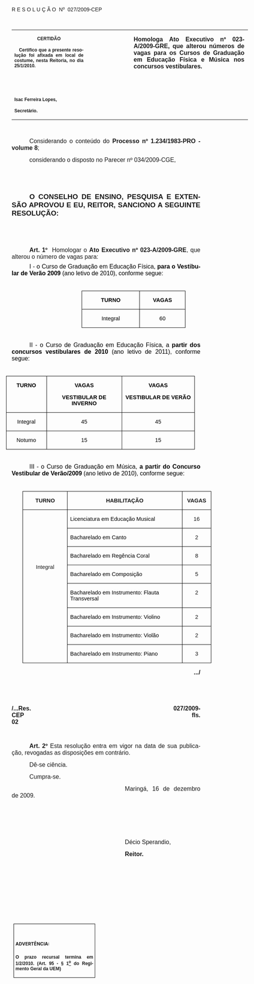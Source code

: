 <body lang=PT-BR link=blue vlink=purple style='tab-interval:35.4pt'>

<div class=Section1>

<p class=MsoTitle><span style='font-family:Arial;mso-bidi-font-family:"Times New Roman";
mso-no-proof:yes'><o:p>&nbsp;</o:p></span></p>

<p class=MsoTitle><span style='font-family:Arial;mso-bidi-font-family:"Times New Roman";
mso-no-proof:yes'>R E S O L U Ç Ã O<span style='mso-spacerun:yes'> 
</span>Nº<span style='mso-spacerun:yes'>  </span>027/2009-CEP<o:p></o:p></span></p>

<p class=BodyText21><span style='mso-bidi-font-size:12.0pt;font-family:Arial;
mso-bidi-font-family:"Times New Roman";mso-no-proof:yes'><o:p>&nbsp;</o:p></span></p>

<table class=MsoNormalTable border=0 cellspacing=0 cellpadding=0 width=631
 style='width:473.2pt;border-collapse:collapse;mso-padding-alt:0cm 5.4pt 0cm 5.4pt'>
 <tr style='mso-yfti-irow:0;mso-yfti-firstrow:yes;mso-yfti-lastrow:yes'>
  <td width=196 valign=top style='width:147.15pt;padding:0cm 5.4pt 0cm 5.4pt'>
  <p class=MsoNormal align=center style='text-align:center'><b
  style='mso-bidi-font-weight:normal'><span style='font-size:9.0pt;mso-bidi-font-size:
  10.0pt;font-family:Arial;mso-bidi-font-family:"Times New Roman";mso-no-proof:
  yes'>CERTIDÃO<o:p></o:p></span></b></p>
  <p class=MsoNormal style='text-align:justify'><b style='mso-bidi-font-weight:
  normal'><span style='font-size:9.0pt;mso-bidi-font-size:10.0pt;font-family:
  Arial;mso-bidi-font-family:"Times New Roman";mso-no-proof:yes'><span
  style='mso-spacerun:yes'>   </span>Certifico que a presente resolução foi
  afixada em local de costume, nesta Reitoria, no dia 25/1/2010.<o:p></o:p></span></b></p>
  <p class=MsoNormal><b style='mso-bidi-font-weight:normal'><span
  style='font-size:9.0pt;mso-bidi-font-size:10.0pt;font-family:Arial;
  mso-bidi-font-family:"Times New Roman";mso-no-proof:yes'><o:p>&nbsp;</o:p></span></b></p>
  <p class=MsoNormal><b style='mso-bidi-font-weight:normal'><span
  style='font-size:9.0pt;mso-bidi-font-size:10.0pt;font-family:Arial;
  mso-bidi-font-family:"Times New Roman";mso-no-proof:yes'><o:p>&nbsp;</o:p></span></b></p>
  <p class=MsoNormal><b style='mso-bidi-font-weight:normal'><span
  style='font-size:9.0pt;mso-bidi-font-size:10.0pt;font-family:Arial;
  mso-bidi-font-family:"Times New Roman";mso-no-proof:yes'>Isac Ferreira Lopes,<o:p></o:p></span></b></p>
  <p class=MsoNormal><b style='mso-bidi-font-weight:normal'><span
  style='font-size:9.0pt;mso-bidi-font-size:10.0pt;font-family:Arial;
  mso-bidi-font-family:"Times New Roman";mso-no-proof:yes'>Secretário.<o:p></o:p></span></b></p>
  </td>
  <td width=115 valign=top style='width:86.25pt;padding:0cm 5.4pt 0cm 5.4pt'>
  <p class=MsoNormal style='margin-right:-5.4pt'><b style='mso-bidi-font-weight:
  normal'><span style='font-size:11.0pt;mso-bidi-font-size:10.0pt;font-family:
  Arial;mso-bidi-font-family:"Times New Roman";mso-no-proof:yes'><o:p>&nbsp;</o:p></span></b></p>
  </td>
  <td width=320 valign=top style='width:239.8pt;padding:0cm 5.4pt 0cm 5.4pt'>
  <p class=MsoNormal style='margin-right:1.7pt;text-align:justify'><b
  style='mso-bidi-font-weight:normal'><span style='font-size:12.0pt;font-family:
  Arial;mso-bidi-font-family:"Times New Roman";mso-no-proof:yes'>Homologa Ato
  Executivo nº 023-A/2009-GRE, que alterou números de vagas para os Cursos de
  Graduação <st1:PersonName ProductID="em Educa&#65511;&#65507;o F&#65517;sica"
  w:st="on">em Educação Física</st1:PersonName> e Música nos concursos
  vestibulares.<o:p></o:p></span></b></p>
  </td>
 </tr>
</table>

<p class=MsoNormal style='margin-bottom:4.0pt;text-align:justify;text-indent:
35.45pt;mso-layout-grid-align:none;text-autospace:none'><span style='font-size:
12.0pt;font-family:Arial;mso-no-proof:yes'><o:p>&nbsp;</o:p></span></p>

<p class=MsoNormal style='text-align:justify;text-indent:35.45pt;mso-layout-grid-align:
none;text-autospace:none'><span style='font-size:12.0pt;font-family:Arial;
mso-no-proof:yes'>Considerando o conteúdo do <b style='mso-bidi-font-weight:
normal'>Processo nº 1.234/1983-PRO - volume 8</b>;<o:p></o:p></span></p>

<p class=MsoNormal style='text-align:justify;text-indent:35.45pt;mso-layout-grid-align:
none;text-autospace:none'><span style='font-size:12.0pt;font-family:Arial;
mso-no-proof:yes'>considerando o disposto no Parecer nº 034/2009-CGE,<o:p></o:p></span></p>

<p class=MsoNormal style='text-align:justify;text-indent:35.45pt;mso-layout-grid-align:
none;text-autospace:none'><span style='font-size:12.0pt;font-family:Arial;
mso-no-proof:yes'><o:p>&nbsp;</o:p></span></p>

<p class=MsoNormal style='text-align:justify;text-indent:35.45pt'><span
style='font-size:12.0pt;font-family:Arial;mso-no-proof:yes'><o:p>&nbsp;</o:p></span></p>

<p class=MsoNormal style='text-align:justify;text-indent:35.45pt'><b
style='mso-bidi-font-weight:normal'><span style='font-size:14.0pt;font-family:
Arial;mso-no-proof:yes'>O CONSELHO DE ENSINO, PESQUISA E EXTENSÃO APROVOU E EU,
REITOR, SANCIONO A SEGUINTE RESOLUÇÃO:<o:p></o:p></span></b></p>

<p class=MsoNormal style='text-align:justify;text-indent:35.45pt'><span
style='font-size:12.0pt;font-family:Arial;mso-no-proof:yes'><o:p>&nbsp;</o:p></span></p>

<p class=MsoNormal style='text-align:justify;text-indent:35.45pt'><span
style='font-size:12.0pt;font-family:Arial;mso-no-proof:yes'><o:p>&nbsp;</o:p></span></p>

<p class=MsoNormal style='margin-bottom:6.0pt;text-align:justify;text-indent:
35.45pt;mso-layout-grid-align:none;text-autospace:none'><b style='mso-bidi-font-weight:
normal'><span style='font-size:12.0pt;font-family:Arial;mso-no-proof:yes'>Art.&nbsp;1º</span></b><span
style='font-size:12.0pt;font-family:Arial;mso-no-proof:yes'>&nbsp;&nbsp;Homologar
o <b style='mso-bidi-font-weight:normal'>Ato Executivo nº 023-A/2009-GRE</b>,
que alterou o número de vagas para:<o:p></o:p></span></p>

<p class=MsoNormal style='margin-top:4.0pt;margin-right:0cm;margin-bottom:2.0pt;
margin-left:0cm;text-align:justify;text-indent:35.45pt'><span style='font-size:
12.0pt;font-family:Arial;color:black'>I - o Curso de Graduação <st1:PersonName
ProductID="em Educa&#65511;&#65507;o F&#65517;sica" w:st="on">em Educação
 Física</st1:PersonName>, <b style='mso-bidi-font-weight:normal'>para o</b> <b
style='mso-bidi-font-weight:normal'>Vestibular de Verão 2009</b> (ano letivo de
2010), conforme segue:<o:p></o:p></span></p>

<p class=MsoNormal style='text-align:justify;text-indent:121.9pt'><span
style='font-size:5.0pt;font-family:Arial;color:black'><o:p>&nbsp;</o:p></span></p>

<table class=MsoTableGrid border=1 cellspacing=0 cellpadding=0
 style='margin-left:140.1pt;border-collapse:collapse;border:none;mso-border-alt:
 solid windowtext .5pt;mso-yfti-tbllook:480;mso-padding-alt:0cm 5.4pt 0cm 5.4pt;
 mso-border-insideh:.5pt solid windowtext;mso-border-insidev:.5pt solid windowtext'>
 <tr style='mso-yfti-irow:0;mso-yfti-firstrow:yes'>
  <td width=139 valign=top style='width:104.4pt;border:solid windowtext 1.0pt;
  mso-border-alt:solid windowtext .5pt;padding:0cm 5.4pt 0cm 5.4pt'>
  <p class=MsoNormal align=center style='text-align:center'><b
  style='mso-bidi-font-weight:normal'><span style='font-size:11.0pt;font-family:
  Arial;color:black'>TURNO<o:p></o:p></span></b></p>
  </td>
  <td width=106 valign=top style='width:79.85pt;border:solid windowtext 1.0pt;
  border-left:none;mso-border-left-alt:solid windowtext .5pt;mso-border-alt:
  solid windowtext .5pt;padding:0cm 5.4pt 0cm 5.4pt'>
  <p class=MsoNormal align=center style='text-align:center'><b
  style='mso-bidi-font-weight:normal'><span style='font-size:11.0pt;font-family:
  Arial;color:black'>VAGAS<o:p></o:p></span></b></p>
  </td>
 </tr>
 <tr style='mso-yfti-irow:1;mso-yfti-lastrow:yes'>
  <td width=139 valign=top style='width:104.4pt;border:solid windowtext 1.0pt;
  border-top:none;mso-border-top-alt:solid windowtext .5pt;mso-border-alt:solid windowtext .5pt;
  padding:0cm 5.4pt 0cm 5.4pt'>
  <p class=MsoNormal align=center style='text-align:center'><span
  style='font-size:11.0pt;font-family:Arial;color:black'>Integral<o:p></o:p></span></p>
  </td>
  <td width=106 valign=top style='width:79.85pt;border-top:none;border-left:
  none;border-bottom:solid windowtext 1.0pt;border-right:solid windowtext 1.0pt;
  mso-border-top-alt:solid windowtext .5pt;mso-border-left-alt:solid windowtext .5pt;
  mso-border-alt:solid windowtext .5pt;padding:0cm 5.4pt 0cm 5.4pt'>
  <p class=MsoNormal align=center style='text-align:center'><span
  style='font-size:11.0pt;font-family:Arial;color:black'>60<o:p></o:p></span></p>
  </td>
 </tr>
</table>

<p class=MsoNormal style='text-align:justify;text-indent:121.9pt'><span
style='font-size:5.0pt;font-family:Arial;color:black'><o:p>&nbsp;</o:p></span></p>

<p class=MsoNormal style='margin-top:4.0pt;margin-right:0cm;margin-bottom:2.0pt;
margin-left:0cm;text-align:justify;text-indent:35.45pt'><span style='font-size:
12.0pt;font-family:Arial;color:black'>II - o Curso de Graduação <st1:PersonName
ProductID="em Educa&#65511;&#65507;o F&#65517;sica" w:st="on">em Educação
 Física</st1:PersonName>, a <b style='mso-bidi-font-weight:normal'>partir dos
concursos vestibulares de 2010</b> (ano letivo de 2011), conforme segue:<o:p></o:p></span></p>

<p class=MsoNormal style='text-align:justify;text-indent:121.9pt'><span
style='font-size:5.0pt;font-family:Arial;color:black'><o:p>&nbsp;</o:p></span></p>

<div align=center>

<table class=MsoTableGrid border=1 cellspacing=0 cellpadding=0
 style='margin-left:-23.0pt;border-collapse:collapse;border:none;mso-border-alt:
 solid windowtext .5pt;mso-yfti-tbllook:480;mso-padding-alt:0cm 5.4pt 0cm 5.4pt;
 mso-border-insideh:.5pt solid windowtext;mso-border-insidev:.5pt solid windowtext'>
 <tr style='mso-yfti-irow:0;mso-yfti-firstrow:yes'>
  <td width=98 valign=top style='width:73.55pt;border:solid windowtext 1.0pt;
  mso-border-alt:solid windowtext .5pt;padding:0cm 5.4pt 0cm 5.4pt'>
  <p class=MsoNormal align=center style='text-align:center'><b
  style='mso-bidi-font-weight:normal'><span style='font-size:11.0pt;font-family:
  Arial;color:black'>TURNO<o:p></o:p></span></b></p>
  </td>
  <td width=204 valign=top style='width:153.25pt;border:solid windowtext 1.0pt;
  border-left:none;mso-border-left-alt:solid windowtext .5pt;mso-border-alt:
  solid windowtext .5pt;padding:0cm 5.4pt 0cm 5.4pt'>
  <p class=MsoNormal align=center style='text-align:center'><b
  style='mso-bidi-font-weight:normal'><span style='font-size:11.0pt;font-family:
  Arial;color:black'>VAGAS<o:p></o:p></span></b></p>
  <p class=MsoNormal align=center style='text-align:center'><b
  style='mso-bidi-font-weight:normal'><span style='font-size:11.0pt;font-family:
  Arial;color:black'>VESTIBULAR DE INVERNO<o:p></o:p></span></b></p>
  </td>
  <td width=198 valign=top style='width:148.85pt;border:solid windowtext 1.0pt;
  border-left:none;mso-border-left-alt:solid windowtext .5pt;mso-border-alt:
  solid windowtext .5pt;padding:0cm 5.4pt 0cm 5.4pt'>
  <p class=MsoNormal align=center style='text-align:center'><b
  style='mso-bidi-font-weight:normal'><span style='font-size:11.0pt;font-family:
  Arial;color:black'>VAGAS<o:p></o:p></span></b></p>
  <p class=MsoNormal align=center style='text-align:center'><b
  style='mso-bidi-font-weight:normal'><span style='font-size:11.0pt;font-family:
  Arial;color:black'>VESTIBULAR DE VERÃO<o:p></o:p></span></b></p>
  </td>
 </tr>
 <tr style='mso-yfti-irow:1'>
  <td width=98 valign=top style='width:73.55pt;border:solid windowtext 1.0pt;
  border-top:none;mso-border-top-alt:solid windowtext .5pt;mso-border-alt:solid windowtext .5pt;
  padding:0cm 5.4pt 0cm 5.4pt'>
  <p class=MsoNormal align=center style='text-align:center'><span
  style='font-size:11.0pt;font-family:Arial;color:black'>Integral<o:p></o:p></span></p>
  </td>
  <td width=204 valign=top style='width:153.25pt;border-top:none;border-left:
  none;border-bottom:solid windowtext 1.0pt;border-right:solid windowtext 1.0pt;
  mso-border-top-alt:solid windowtext .5pt;mso-border-left-alt:solid windowtext .5pt;
  mso-border-alt:solid windowtext .5pt;padding:0cm 5.4pt 0cm 5.4pt'>
  <p class=MsoNormal align=center style='text-align:center'><span
  style='font-size:11.0pt;font-family:Arial;color:black'>45<o:p></o:p></span></p>
  </td>
  <td width=198 valign=top style='width:148.85pt;border-top:none;border-left:
  none;border-bottom:solid windowtext 1.0pt;border-right:solid windowtext 1.0pt;
  mso-border-top-alt:solid windowtext .5pt;mso-border-left-alt:solid windowtext .5pt;
  mso-border-alt:solid windowtext .5pt;padding:0cm 5.4pt 0cm 5.4pt'>
  <p class=MsoNormal align=center style='text-align:center'><span
  style='font-size:11.0pt;font-family:Arial;color:black'>45<o:p></o:p></span></p>
  </td>
 </tr>
 <tr style='mso-yfti-irow:2;mso-yfti-lastrow:yes'>
  <td width=98 valign=top style='width:73.55pt;border:solid windowtext 1.0pt;
  border-top:none;mso-border-top-alt:solid windowtext .5pt;mso-border-alt:solid windowtext .5pt;
  padding:0cm 5.4pt 0cm 5.4pt'>
  <p class=MsoNormal align=center style='text-align:center'><span
  style='font-size:11.0pt;font-family:Arial;color:black'>Noturno<o:p></o:p></span></p>
  </td>
  <td width=204 valign=top style='width:153.25pt;border-top:none;border-left:
  none;border-bottom:solid windowtext 1.0pt;border-right:solid windowtext 1.0pt;
  mso-border-top-alt:solid windowtext .5pt;mso-border-left-alt:solid windowtext .5pt;
  mso-border-alt:solid windowtext .5pt;padding:0cm 5.4pt 0cm 5.4pt'>
  <p class=MsoNormal align=center style='text-align:center'><span
  style='font-size:11.0pt;font-family:Arial;color:black'>15<o:p></o:p></span></p>
  </td>
  <td width=198 valign=top style='width:148.85pt;border-top:none;border-left:
  none;border-bottom:solid windowtext 1.0pt;border-right:solid windowtext 1.0pt;
  mso-border-top-alt:solid windowtext .5pt;mso-border-left-alt:solid windowtext .5pt;
  mso-border-alt:solid windowtext .5pt;padding:0cm 5.4pt 0cm 5.4pt'>
  <p class=MsoNormal align=center style='text-align:center'><span
  style='font-size:11.0pt;font-family:Arial;color:black'>15<o:p></o:p></span></p>
  </td>
 </tr>
</table>

</div>

<p class=MsoNormal style='text-align:justify;text-indent:121.9pt'><span
style='font-size:5.0pt;font-family:Arial;color:black'><o:p>&nbsp;</o:p></span></p>

<p class=MsoNormal style='margin-top:4.0pt;margin-right:0cm;margin-bottom:2.0pt;
margin-left:0cm;text-align:justify;text-indent:35.45pt'><span style='font-size:
12.0pt;font-family:Arial;color:black'>III - o Curso de Graduação em Música, <b
style='mso-bidi-font-weight:normal'>a partir do Concurso Vestibular de
Verão/2009</b> (ano letivo de 2010), conforme segue:<o:p></o:p></span></p>

<p class=MsoNormal><span style='font-size:5.0pt'><o:p>&nbsp;</o:p></span></p>

<div align=center>

<table class=MsoTableGrid border=1 cellspacing=0 cellpadding=0
 style='margin-left:22.05pt;border-collapse:collapse;border:none;mso-border-alt:
 solid windowtext .5pt;mso-yfti-tbllook:480;mso-padding-alt:0cm 5.4pt 0cm 5.4pt;
 mso-border-insideh:.5pt solid windowtext;mso-border-insidev:.5pt solid windowtext'>
 <tr style='mso-yfti-irow:0;mso-yfti-firstrow:yes'>
  <td width=113 valign=top style='width:3.0cm;border:solid windowtext 1.0pt;
  mso-border-alt:solid windowtext .5pt;padding:0cm 5.4pt 0cm 5.4pt'>
  <p class=MsoNormal align=center style='text-align:center'><b
  style='mso-bidi-font-weight:normal'><span style='font-size:11.0pt;font-family:
  Arial'>TURNO<o:p></o:p></span></b></p>
  </td>
  <td width=339 valign=top style='width:254.35pt;border:solid windowtext 1.0pt;
  border-left:none;mso-border-left-alt:solid windowtext .5pt;mso-border-alt:
  solid windowtext .5pt;padding:0cm 5.4pt 0cm 5.4pt'>
  <p class=MsoNormal align=center style='text-align:center'><b
  style='mso-bidi-font-weight:normal'><span style='font-size:11.0pt;font-family:
  Arial'>HABILITAÇÃO<o:p></o:p></span></b></p>
  </td>
  <td width=68 valign=top style='width:51.25pt;border:solid windowtext 1.0pt;
  border-left:none;mso-border-left-alt:solid windowtext .5pt;mso-border-alt:
  solid windowtext .5pt;padding:0cm 5.4pt 0cm 5.4pt'>
  <p class=MsoNormal align=center style='text-align:center'><b
  style='mso-bidi-font-weight:normal'><span style='font-size:11.0pt;font-family:
  Arial'>VAGAS<o:p></o:p></span></b></p>
  </td>
 </tr>
 <tr style='mso-yfti-irow:1'>
  <td width=113 rowspan=8 valign=top style='width:3.0cm;border:solid windowtext 1.0pt;
  border-top:none;mso-border-top-alt:solid windowtext .5pt;mso-border-alt:solid windowtext .5pt;
  padding:0cm 5.4pt 0cm 5.4pt'>
  <p class=MsoNormal><span style='font-size:11.0pt;font-family:Arial'><o:p>&nbsp;</o:p></span></p>
  <p class=MsoNormal><span style='font-size:11.0pt;font-family:Arial'><o:p>&nbsp;</o:p></span></p>
  <p class=MsoNormal><span style='font-size:11.0pt;font-family:Arial'><o:p>&nbsp;</o:p></span></p>
  <p class=MsoNormal><span style='font-size:11.0pt;font-family:Arial'><o:p>&nbsp;</o:p></span></p>
  <p class=MsoNormal align=center style='text-align:center'><span
  style='font-size:11.0pt;font-family:Arial'>Integral<o:p></o:p></span></p>
  </td>
  <td width=339 valign=top style='width:254.35pt;border-top:none;border-left:
  none;border-bottom:solid windowtext 1.0pt;border-right:solid windowtext 1.0pt;
  mso-border-top-alt:solid windowtext .5pt;mso-border-left-alt:solid windowtext .5pt;
  mso-border-alt:solid windowtext .5pt;padding:0cm 5.4pt 0cm 5.4pt'>
  <p class=MsoNormal><span style='font-size:11.0pt;font-family:Arial;
  color:black'>Licenciatura em Educação Musical</span><span style='font-size:
  11.0pt;font-family:Arial'><o:p></o:p></span></p>
  </td>
  <td width=68 valign=top style='width:51.25pt;border-top:none;border-left:
  none;border-bottom:solid windowtext 1.0pt;border-right:solid windowtext 1.0pt;
  mso-border-top-alt:solid windowtext .5pt;mso-border-left-alt:solid windowtext .5pt;
  mso-border-alt:solid windowtext .5pt;padding:0cm 5.4pt 0cm 5.4pt'>
  <p class=MsoNormal align=center style='text-align:center'><span
  style='font-size:11.0pt;font-family:Arial'>16<o:p></o:p></span></p>
  </td>
 </tr>
 <tr style='mso-yfti-irow:2'>
  <td width=339 valign=top style='width:254.35pt;border-top:none;border-left:
  none;border-bottom:solid windowtext 1.0pt;border-right:solid windowtext 1.0pt;
  mso-border-top-alt:solid windowtext .5pt;mso-border-left-alt:solid windowtext .5pt;
  mso-border-alt:solid windowtext .5pt;padding:0cm 5.4pt 0cm 5.4pt'>
  <p class=MsoNormal><span style='font-size:11.0pt;font-family:Arial;
  color:black'>Bacharelado em Canto</span><span style='font-size:11.0pt;
  font-family:Arial'><o:p></o:p></span></p>
  </td>
  <td width=68 valign=top style='width:51.25pt;border-top:none;border-left:
  none;border-bottom:solid windowtext 1.0pt;border-right:solid windowtext 1.0pt;
  mso-border-top-alt:solid windowtext .5pt;mso-border-left-alt:solid windowtext .5pt;
  mso-border-alt:solid windowtext .5pt;padding:0cm 5.4pt 0cm 5.4pt'>
  <p class=MsoNormal align=center style='text-align:center'><span
  style='font-size:11.0pt;font-family:Arial'>2<o:p></o:p></span></p>
  </td>
 </tr>
 <tr style='mso-yfti-irow:3'>
  <td width=339 valign=top style='width:254.35pt;border-top:none;border-left:
  none;border-bottom:solid windowtext 1.0pt;border-right:solid windowtext 1.0pt;
  mso-border-top-alt:solid windowtext .5pt;mso-border-left-alt:solid windowtext .5pt;
  mso-border-alt:solid windowtext .5pt;padding:0cm 5.4pt 0cm 5.4pt'>
  <p class=MsoNormal><span style='font-size:11.0pt;font-family:Arial;
  color:black'>Bacharelado em Regência Coral</span><span style='font-size:11.0pt;
  font-family:Arial'><o:p></o:p></span></p>
  </td>
  <td width=68 valign=top style='width:51.25pt;border-top:none;border-left:
  none;border-bottom:solid windowtext 1.0pt;border-right:solid windowtext 1.0pt;
  mso-border-top-alt:solid windowtext .5pt;mso-border-left-alt:solid windowtext .5pt;
  mso-border-alt:solid windowtext .5pt;padding:0cm 5.4pt 0cm 5.4pt'>
  <p class=MsoNormal align=center style='text-align:center'><span
  style='font-size:11.0pt;font-family:Arial'>8<o:p></o:p></span></p>
  </td>
 </tr>
 <tr style='mso-yfti-irow:4'>
  <td width=339 valign=top style='width:254.35pt;border-top:none;border-left:
  none;border-bottom:solid windowtext 1.0pt;border-right:solid windowtext 1.0pt;
  mso-border-top-alt:solid windowtext .5pt;mso-border-left-alt:solid windowtext .5pt;
  mso-border-alt:solid windowtext .5pt;padding:0cm 5.4pt 0cm 5.4pt'>
  <p class=MsoNormal><span style='font-size:11.0pt;font-family:Arial;
  color:black'>Bacharelado em Composição</span><span style='font-size:11.0pt;
  font-family:Arial'><o:p></o:p></span></p>
  </td>
  <td width=68 valign=top style='width:51.25pt;border-top:none;border-left:
  none;border-bottom:solid windowtext 1.0pt;border-right:solid windowtext 1.0pt;
  mso-border-top-alt:solid windowtext .5pt;mso-border-left-alt:solid windowtext .5pt;
  mso-border-alt:solid windowtext .5pt;padding:0cm 5.4pt 0cm 5.4pt'>
  <p class=MsoNormal align=center style='text-align:center'><span
  style='font-size:11.0pt;font-family:Arial'>5<o:p></o:p></span></p>
  </td>
 </tr>
 <tr style='mso-yfti-irow:5'>
  <td width=339 valign=top style='width:254.35pt;border-top:none;border-left:
  none;border-bottom:solid windowtext 1.0pt;border-right:solid windowtext 1.0pt;
  mso-border-top-alt:solid windowtext .5pt;mso-border-left-alt:solid windowtext .5pt;
  mso-border-alt:solid windowtext .5pt;padding:0cm 5.4pt 0cm 5.4pt'>
  <p class=MsoNormal><span style='font-size:11.0pt;font-family:Arial;
  color:black'>Bacharelado em Instrumento: Flauta Transversal</span><span
  style='font-size:11.0pt;font-family:Arial'><o:p></o:p></span></p>
  </td>
  <td width=68 valign=top style='width:51.25pt;border-top:none;border-left:
  none;border-bottom:solid windowtext 1.0pt;border-right:solid windowtext 1.0pt;
  mso-border-top-alt:solid windowtext .5pt;mso-border-left-alt:solid windowtext .5pt;
  mso-border-alt:solid windowtext .5pt;padding:0cm 5.4pt 0cm 5.4pt'>
  <p class=MsoNormal align=center style='text-align:center'><span
  style='font-size:11.0pt;font-family:Arial'>2<o:p></o:p></span></p>
  </td>
 </tr>
 <tr style='mso-yfti-irow:6'>
  <td width=339 valign=top style='width:254.35pt;border-top:none;border-left:
  none;border-bottom:solid windowtext 1.0pt;border-right:solid windowtext 1.0pt;
  mso-border-top-alt:solid windowtext .5pt;mso-border-left-alt:solid windowtext .5pt;
  mso-border-alt:solid windowtext .5pt;padding:0cm 5.4pt 0cm 5.4pt'>
  <p class=MsoNormal><span style='font-size:11.0pt;font-family:Arial;
  color:black'>Bacharelado em Instrumento: Violino</span><span
  style='font-size:11.0pt;font-family:Arial'><o:p></o:p></span></p>
  </td>
  <td width=68 valign=top style='width:51.25pt;border-top:none;border-left:
  none;border-bottom:solid windowtext 1.0pt;border-right:solid windowtext 1.0pt;
  mso-border-top-alt:solid windowtext .5pt;mso-border-left-alt:solid windowtext .5pt;
  mso-border-alt:solid windowtext .5pt;padding:0cm 5.4pt 0cm 5.4pt'>
  <p class=MsoNormal align=center style='text-align:center'><span
  style='font-size:11.0pt;font-family:Arial'>2<o:p></o:p></span></p>
  </td>
 </tr>
 <tr style='mso-yfti-irow:7'>
  <td width=339 valign=top style='width:254.35pt;border-top:none;border-left:
  none;border-bottom:solid windowtext 1.0pt;border-right:solid windowtext 1.0pt;
  mso-border-top-alt:solid windowtext .5pt;mso-border-left-alt:solid windowtext .5pt;
  mso-border-alt:solid windowtext .5pt;padding:0cm 5.4pt 0cm 5.4pt'>
  <p class=MsoNormal><span style='font-size:11.0pt;font-family:Arial;
  color:black'>Bacharelado em Instrumento: Violão</span><span style='font-size:
  11.0pt;font-family:Arial'><o:p></o:p></span></p>
  </td>
  <td width=68 valign=top style='width:51.25pt;border-top:none;border-left:
  none;border-bottom:solid windowtext 1.0pt;border-right:solid windowtext 1.0pt;
  mso-border-top-alt:solid windowtext .5pt;mso-border-left-alt:solid windowtext .5pt;
  mso-border-alt:solid windowtext .5pt;padding:0cm 5.4pt 0cm 5.4pt'>
  <p class=MsoNormal align=center style='text-align:center'><span
  style='font-size:11.0pt;font-family:Arial'>2<o:p></o:p></span></p>
  </td>
 </tr>
 <tr style='mso-yfti-irow:8;mso-yfti-lastrow:yes'>
  <td width=339 valign=top style='width:254.35pt;border-top:none;border-left:
  none;border-bottom:solid windowtext 1.0pt;border-right:solid windowtext 1.0pt;
  mso-border-top-alt:solid windowtext .5pt;mso-border-left-alt:solid windowtext .5pt;
  mso-border-alt:solid windowtext .5pt;padding:0cm 5.4pt 0cm 5.4pt'>
  <p class=MsoNormal><span style='font-size:11.0pt;font-family:Arial;
  color:black'>Bacharelado em Instrumento: Piano</span><span style='font-size:
  11.0pt;font-family:Arial'><o:p></o:p></span></p>
  </td>
  <td width=68 valign=top style='width:51.25pt;border-top:none;border-left:
  none;border-bottom:solid windowtext 1.0pt;border-right:solid windowtext 1.0pt;
  mso-border-top-alt:solid windowtext .5pt;mso-border-left-alt:solid windowtext .5pt;
  mso-border-alt:solid windowtext .5pt;padding:0cm 5.4pt 0cm 5.4pt'>
  <p class=MsoNormal align=center style='text-align:center'><span
  style='font-size:11.0pt;font-family:Arial'>3<o:p></o:p></span></p>
  </td>
 </tr>
</table>

</div>

<p class=MsoNormal align=right style='margin-bottom:6.0pt;text-align:right;
text-indent:35.45pt;mso-layout-grid-align:none;text-autospace:none'><b
style='mso-bidi-font-weight:normal'><span style='font-size:12.0pt;font-family:
Arial;mso-no-proof:yes'>.../<o:p></o:p></span></b></p>

<p class=MsoNormal align=right style='margin-bottom:6.0pt;text-align:right;
text-indent:35.45pt;mso-layout-grid-align:none;text-autospace:none'><b
style='mso-bidi-font-weight:normal'><span style='font-size:12.0pt;font-family:
Arial;mso-no-proof:yes'><o:p>&nbsp;</o:p></span></b></p>

<p class=MsoNormal align=right style='margin-bottom:6.0pt;text-align:right;
text-indent:35.45pt;mso-layout-grid-align:none;text-autospace:none'><b
style='mso-bidi-font-weight:normal'><span style='font-size:12.0pt;font-family:
Arial;mso-no-proof:yes'><o:p>&nbsp;</o:p></span></b></p>

<p class=MsoNormal style='margin-bottom:6.0pt;text-align:justify;mso-layout-grid-align:
none;text-autospace:none'><b style='mso-bidi-font-weight:normal'><span
style='font-size:12.0pt;font-family:Arial;mso-no-proof:yes'>/...Res.
027/2009-CEP<span style='mso-tab-count:8'>                                                                                         </span><span
style='mso-spacerun:yes'>         </span>fls. 02<o:p></o:p></span></b></p>

<p class=MsoNormal style='margin-bottom:6.0pt;text-align:justify;text-indent:
35.45pt;mso-layout-grid-align:none;text-autospace:none'><span style='font-size:
12.0pt;font-family:Arial'><o:p>&nbsp;</o:p></span></p>

<p class=MsoNormal style='text-align:justify;text-indent:35.45pt;mso-layout-grid-align:
none;text-autospace:none'><b style='mso-bidi-font-weight:normal'><span
style='font-size:12.0pt;font-family:Arial;mso-fareast-language:EN-US;
mso-no-proof:yes'>Art. 2º </span></b><span style='font-size:12.0pt;font-family:
Arial;mso-fareast-language:EN-US;mso-no-proof:yes'>Esta resolução entra em
vigor na data de sua publicação, revogadas as disposições em contrário.<o:p></o:p></span></p>

<p class=MsoNormal style='text-align:justify;text-indent:35.45pt;mso-layout-grid-align:
none;text-autospace:none'><span style='font-size:12.0pt;font-family:Arial;
mso-fareast-language:EN-US;mso-no-proof:yes'>Dê-se ciência.<o:p></o:p></span></p>

<p class=MsoNormal style='margin-bottom:4.0pt;text-align:justify;text-indent:
35.45pt;mso-layout-grid-align:none;text-autospace:none'><span style='font-size:
12.0pt;font-family:Arial;mso-fareast-language:EN-US;mso-no-proof:yes'>Cumpra-se.<o:p></o:p></span></p>

<p class=MsoNormal style='text-align:justify;text-indent:8.0cm'><span
style='font-size:12.0pt;mso-bidi-font-size:10.0pt;font-family:Arial;mso-bidi-font-family:
"Times New Roman";mso-no-proof:yes'>Maringá, 16 de dezembro de 2009.<o:p></o:p></span></p>

<p class=MsoNormal style='text-align:justify;text-indent:8.0cm'><b
style='mso-bidi-font-weight:normal'><span style='font-size:12.0pt;mso-bidi-font-size:
10.0pt;font-family:Arial;mso-bidi-font-family:"Times New Roman";mso-no-proof:
yes'><o:p>&nbsp;</o:p></span></b></p>

<p class=MsoNormal style='text-align:justify;text-indent:8.0cm'><b
style='mso-bidi-font-weight:normal'><span style='font-family:Arial;mso-bidi-font-family:
"Times New Roman";mso-no-proof:yes'><o:p>&nbsp;</o:p></span></b></p>

<p class=MsoNormal style='text-align:justify;text-indent:8.0cm'><b
style='mso-bidi-font-weight:normal'><span style='font-family:Arial;mso-bidi-font-family:
"Times New Roman";mso-no-proof:yes'><o:p>&nbsp;</o:p></span></b></p>

<p class=MsoNormal style='text-align:justify;text-indent:8.0cm'><span
style='font-size:12.0pt;font-family:Arial;mso-bidi-font-family:"Times New Roman";
mso-no-proof:yes'>Décio Sperandio,<o:p></o:p></span></p>

<p class=MsoNormal style='text-align:justify;text-indent:8.0cm;tab-stops:8.0cm 276.45pt'><b
style='mso-bidi-font-weight:normal'><span style='font-size:12.0pt;font-family:
Arial;mso-bidi-font-family:"Times New Roman";mso-no-proof:yes'>Reitor.<o:p></o:p></span></b></p>

<p class=MsoNormal style='text-align:justify;text-indent:8.0cm;tab-stops:8.0cm 276.45pt'><b
style='mso-bidi-font-weight:normal'><span style='font-size:12.0pt;font-family:
Arial;mso-bidi-font-family:"Times New Roman";mso-no-proof:yes'><o:p>&nbsp;</o:p></span></b></p>

<p class=MsoNormal style='text-align:justify;text-indent:8.0cm;tab-stops:8.0cm 276.45pt'><b
style='mso-bidi-font-weight:normal'><span style='font-size:12.0pt;font-family:
Arial;mso-bidi-font-family:"Times New Roman";mso-no-proof:yes'><o:p>&nbsp;</o:p></span></b></p>

<p class=MsoNormal style='text-align:justify;text-indent:8.0cm;tab-stops:8.0cm 276.45pt'><b
style='mso-bidi-font-weight:normal'><span style='font-size:12.0pt;font-family:
Arial;mso-bidi-font-family:"Times New Roman";mso-no-proof:yes'><o:p>&nbsp;</o:p></span></b></p>

<p class=MsoNormal style='text-align:justify;text-indent:8.0cm;tab-stops:8.0cm 276.45pt'><b
style='mso-bidi-font-weight:normal'><span style='font-size:12.0pt;font-family:
Arial;mso-bidi-font-family:"Times New Roman";mso-no-proof:yes'><o:p>&nbsp;</o:p></span></b></p>

<p class=MsoNormal style='text-align:justify;text-indent:8.0cm;tab-stops:8.0cm 276.45pt'><b
style='mso-bidi-font-weight:normal'><span style='font-size:12.0pt;font-family:
Arial;mso-bidi-font-family:"Times New Roman";mso-no-proof:yes'><o:p>&nbsp;</o:p></span></b></p>

<table class=MsoNormalTable border=1 cellspacing=0 cellpadding=0
 style='margin-left:3.5pt;border-collapse:collapse;border:none;mso-border-alt:
 solid windowtext .5pt;mso-padding-alt:0cm 3.5pt 0cm 3.5pt;mso-border-insideh:
 .5pt solid windowtext;mso-border-insidev:.5pt solid windowtext'>
 <tr style='mso-yfti-irow:0;mso-yfti-firstrow:yes;mso-yfti-lastrow:yes'>
  <td width=207 valign=top style='width:155.6pt;border:solid windowtext 1.0pt;
  mso-border-alt:solid windowtext .5pt;padding:0cm 3.5pt 0cm 3.5pt'>
  <h1><span style='font-size:9.0pt;mso-bidi-font-size:10.0pt;mso-no-proof:yes'>ADVERTÊNCIA:<o:p></o:p></span></h1>
  <p class=MsoNormal style='text-align:justify'><b style='mso-bidi-font-weight:
  normal'><span style='font-size:9.0pt;mso-bidi-font-size:10.0pt;font-family:
  Arial;mso-bidi-font-family:"Times New Roman";mso-no-proof:yes'>O prazo
  recursal termina em 1/2/2010. (Art. 95 - § 1<u><sup>o</sup></u> do Regimento
  Geral da UEM)</span></b><span style='font-size:9.0pt;mso-bidi-font-size:10.0pt;
  font-family:Arial;mso-bidi-font-family:"Times New Roman";mso-no-proof:yes'><o:p></o:p></span></p>
  </td>
 </tr>
</table>

<p class=MsoNormal style='text-align:justify;text-indent:10.0cm'><span
style='mso-no-proof:yes'><o:p>&nbsp;</o:p></span></p>

</div>

</body>
